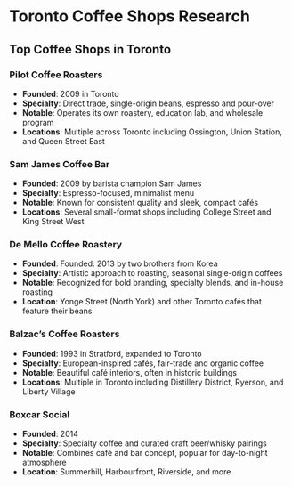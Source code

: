 # Toronto Coffee Shops Research

## Top Coffee Shops in Toronto

### Pilot Coffee Roasters
- **Founded**: 2009 in Toronto
- **Specialty**: Direct trade, single-origin beans, espresso and pour-over
- **Notable**: Operates its own roastery, education lab, and wholesale program
- **Locations**: Multiple across Toronto including Ossington, Union Station, and Queen Street East

### Sam James Coffee Bar
- **Founded**: 2009 by barista champion Sam James
- **Specialty**: Espresso-focused, minimalist menu
- **Notable**: Known for consistent quality and sleek, compact cafés
- **Locations**: Several small-format shops including College Street and King Street West

### De Mello Coffee Roastery
- **Founded**: Founded: 2013 by two brothers from Korea
- **Specialty**: Artistic approach to roasting, seasonal single-origin coffees
- **Notable**: Recognized for bold branding, specialty blends, and in-house roasting
- **Location**: Yonge Street (North York) and other Toronto cafés that feature their beans

### Balzac’s Coffee Roasters
- **Founded**: 1993 in Stratford, expanded to Toronto
- **Specialty**: European-inspired cafés, fair-trade and organic coffee
- **Notable**: Beautiful café interiors, often in historic buildings
- **Locations**: Multiple in Toronto including Distillery District, Ryerson, and Liberty Village

### Boxcar Social
- **Founded**: 2014
- **Specialty**: Specialty coffee and curated craft beer/whisky pairings
- **Notable**: Combines café and bar concept, popular for day-to-night atmosphere
- **Location**: Summerhill, Harbourfront, Riverside, and more